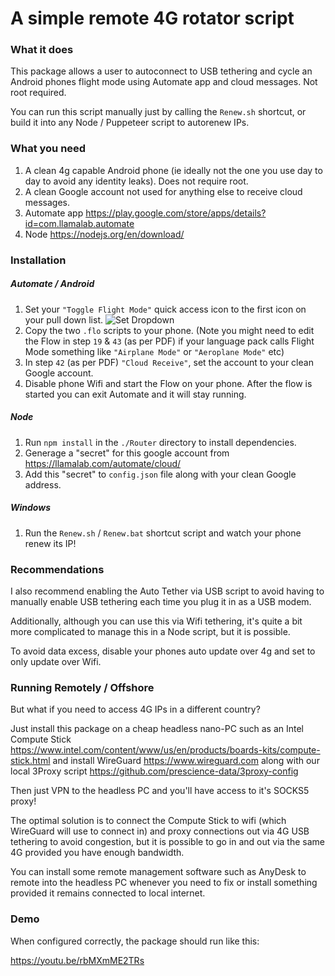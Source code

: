 # A simple remote 4G rotator script

### What it does

This package allows a user to autoconnect to USB tethering and cycle an Android phones flight mode using Automate app and cloud messages. Not root required.

You can run this script manually just by calling the `Renew.sh` shortcut, or build it into any Node / Puppeteer script to autorenew IPs.

### What you need

1. A clean 4g capable Android phone (ie ideally not the one you use day to day to avoid any identity leaks). Does not require root.
2. A clean Google account not used for anything else to receive cloud messages.
3. Automate app https://play.google.com/store/apps/details?id=com.llamalab.automate
4. Node https://nodejs.org/en/download/

### Installation

##### Automate / Android
1. Set your `"Toggle Flight Mode"` quick access icon to the first icon on your pull down list. 
![Set Dropdown](https://github.com/prescience-data/4g-rotator/blob/master/Doc/flight-mode.jpg?raw=true)
2. Copy the two `.flo` scripts to your phone.
    (Note you might need to edit the Flow in step `19` & `43` (as per PDF) if your language pack calls Flight Mode something like `"Airplane Mode"` or `"Aeroplane Mode"` etc)
3. In step `42` (as per PDF) `"Cloud Receive"`, set the account to your clean Google account.
4. Disable phone Wifi and start the Flow on your phone. After the flow is started you can exit Automate and it will stay running.

##### Node
1. Run `npm install` in the `./Router` directory to install dependencies. 
2. Generage a "secret" for this google account from https://llamalab.com/automate/cloud/
3. Add this "secret" to `config.json` file along with your clean Google address.

##### Windows
1. Run the `Renew.sh` / `Renew.bat` shortcut script and watch your phone renew its IP!

### Recommendations

I also recommend enabling the Auto Tether via USB script to avoid having to manually enable USB tethering each time you plug it in as a USB modem.

Additionally, although you can use this via Wifi tethering, it's quite a bit more complicated to manage this in a Node script, but it is possible. 

To avoid data excess, disable your phones auto update over 4g and set to only update over Wifi.


### Running Remotely / Offshore 

But what if you need to access 4G IPs in a different country?

Just install this package on a cheap headless nano-PC such as an Intel Compute Stick https://www.intel.com/content/www/us/en/products/boards-kits/compute-stick.html and install WireGuard https://www.wireguard.com along with our local 3Proxy script https://github.com/prescience-data/3proxy-config

Then just VPN to the headless PC and you'll have access to it's SOCKS5 proxy!

The optimal solution is to connect the Compute Stick to wifi (which WireGuard will use to connect in) and proxy connections out via 4G USB tethering to avoid congestion, but it is possible to go in and out via the same 4G provided you have enough bandwidth.

You can install some remote management software such as AnyDesk to remote into the headless PC whenever you need to fix or install something provided it remains connected to local internet. 


### Demo

When configured correctly, the package should run like this:

https://youtu.be/rbMXmME2TRs

